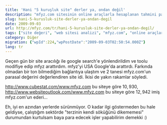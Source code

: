 ```yaml
---
title: 'Hani "5 kuruşluk site" derler ya, ondan değil'
description: "mfyz.com sitesinin online araçlarla hesaplanan tahmini parasal değeri üzerine bir yazı. Site değerleme araçları ve kişisel blogun potansiyel değeri."
slug: hani-5-kurusluk-site-derler-ya-ondan-degil
date: 2009-09-03
url: http://mfyz.com/tr/hani-5-kurusluk-site-derler-ya-ondan-degil/
tags: ["site değeri", "web sitesi analizi", "mfyz.com", "online araçlar", "bloglama"]
category: Diğer
migration: {"wpId":224,"wpPostDate":"2009-09-03T02:50:54.000Z"}
lang: tr
---
```


Geçen gün bir site aracılığı ile google search'e yönlendirildim ve toolu modifiye edip mfyz arattırdım. mfyz'yi USA Google'da arattırdı. Farkında olmadan bir ton bilmediğim bağlantıya ulaştım ve 2 tanesi mfyz.com'un parasal değerini değerlendiren site idi. İkisi de yakın rakamlar söyledi.

http://www.cubestat.com/www.mfyz.com bu siteye göre $10,930$, http://www.websiteoutlook.com/www.mfyz.com bu siteye göre $12,942$ imiş mfyz.com'un ederi...

Eh, iyi en azından yerlerde sürünmüyor. O kadar ilgi göstermeden bu hale geldiyse, çalıştığım sektörde "terzinin kendi söküğünü dikememesi" durumundan kurtulsam baya para edecek işler yapabilirim demekki :)